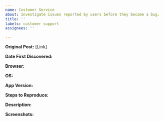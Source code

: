 ```yaml
---
name: Customer Service
about: Investigate issues reported by users before they become a bug.
title: ''
labels: customer support
assignees: ''

---
```


**Original Post:** [Link]

**Date First Discovered:**

**Browser:**

**OS:**

**App Version:**

**Steps to Reproduce:**

**Description:**

**Screenshots:**
